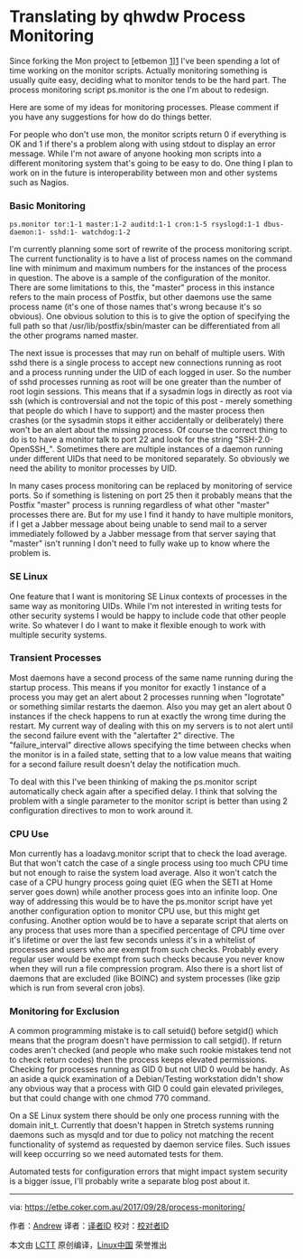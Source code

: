Translating by qhwdw
Process Monitoring
======

Since forking the Mon project to [etbemon [1]][1] I've been spending a lot of time working on the monitor scripts. Actually monitoring something is usually quite easy, deciding what to monitor tends to be the hard part. The process monitoring script ps.monitor is the one I'm about to redesign.

Here are some of my ideas for monitoring processes. Please comment if you have any suggestions for how do do things better.

For people who don't use mon, the monitor scripts return 0 if everything is OK and 1 if there's a problem along with using stdout to display an error message. While I'm not aware of anyone hooking mon scripts into a different monitoring system that's going to be easy to do. One thing I plan to work on in the future is interoperability between mon and other systems such as Nagios.

### Basic Monitoring
```
ps.monitor tor:1-1 master:1-2 auditd:1-1 cron:1-5 rsyslogd:1-1 dbus-daemon:1- sshd:1- watchdog:1-2
```

I'm currently planning some sort of rewrite of the process monitoring script. The current functionality is to have a list of process names on the command line with minimum and maximum numbers for the instances of the process in question. The above is a sample of the configuration of the monitor. There are some limitations to this, the "master" process in this instance refers to the main process of Postfix, but other daemons use the same process name (it's one of those names that's wrong because it's so obvious). One obvious solution to this is to give the option of specifying the full path so that /usr/lib/postfix/sbin/master can be differentiated from all the other programs named master.

The next issue is processes that may run on behalf of multiple users. With sshd there is a single process to accept new connections running as root and a process running under the UID of each logged in user. So the number of sshd processes running as root will be one greater than the number of root login sessions. This means that if a sysadmin logs in directly as root via ssh (which is controversial and not the topic of this post - merely something that people do which I have to support) and the master process then crashes (or the sysadmin stops it either accidentally or deliberately) there won't be an alert about the missing process. Of course the correct thing to do is to have a monitor talk to port 22 and look for the string "SSH-2.0-OpenSSH_". Sometimes there are multiple instances of a daemon running under different UIDs that need to be monitored separately. So obviously we need the ability to monitor processes by UID.

In many cases process monitoring can be replaced by monitoring of service ports. So if something is listening on port 25 then it probably means that the Postfix "master" process is running regardless of what other "master" processes there are. But for my use I find it handy to have multiple monitors, if I get a Jabber message about being unable to send mail to a server immediately followed by a Jabber message from that server saying that "master" isn't running I don't need to fully wake up to know where the problem is.

### SE Linux

One feature that I want is monitoring SE Linux contexts of processes in the same way as monitoring UIDs. While I'm not interested in writing tests for other security systems I would be happy to include code that other people write. So whatever I do I want to make it flexible enough to work with multiple security systems.

### Transient Processes

Most daemons have a second process of the same name running during the startup process. This means if you monitor for exactly 1 instance of a process you may get an alert about 2 processes running when "logrotate" or something similar restarts the daemon. Also you may get an alert about 0 instances if the check happens to run at exactly the wrong time during the restart. My current way of dealing with this on my servers is to not alert until the second failure event with the "alertafter 2" directive. The "failure_interval" directive allows specifying the time between checks when the monitor is in a failed state, setting that to a low value means that waiting for a second failure result doesn't delay the notification much.

To deal with this I've been thinking of making the ps.monitor script automatically check again after a specified delay. I think that solving the problem with a single parameter to the monitor script is better than using 2 configuration directives to mon to work around it.

### CPU Use

Mon currently has a loadavg.monitor script that to check the load average. But that won't catch the case of a single process using too much CPU time but not enough to raise the system load average. Also it won't catch the case of a CPU hungry process going quiet (EG when the SETI at Home server goes down) while another process goes into an infinite loop. One way of addressing this would be to have the ps.monitor script have yet another configuration option to monitor CPU use, but this might get confusing. Another option would be to have a separate script that alerts on any process that uses more than a specified percentage of CPU time over it's lifetime or over the last few seconds unless it's in a whitelist of processes and users who are exempt from such checks. Probably every regular user would be exempt from such checks because you never know when they will run a file compression program. Also there is a short list of daemons that are excluded (like BOINC) and system processes (like gzip which is run from several cron jobs).

### Monitoring for Exclusion

A common programming mistake is to call setuid() before setgid() which means that the program doesn't have permission to call setgid(). If return codes aren't checked (and people who make such rookie mistakes tend not to check return codes) then the process keeps elevated permissions. Checking for processes running as GID 0 but not UID 0 would be handy. As an aside a quick examination of a Debian/Testing workstation didn't show any obvious way that a process with GID 0 could gain elevated privileges, but that could change with one chmod 770 command.

On a SE Linux system there should be only one process running with the domain init_t. Currently that doesn't happen in Stretch systems running daemons such as mysqld and tor due to policy not matching the recent functionality of systemd as requested by daemon service files. Such issues will keep occurring so we need automated tests for them.

Automated tests for configuration errors that might impact system security is a bigger issue, I'll probably write a separate blog post about it.

--------------------------------------------------------------------------------

via: https://etbe.coker.com.au/2017/09/28/process-monitoring/

作者：[Andrew][a]
译者：[译者ID](https://github.com/译者ID)
校对：[校对者ID](https://github.com/校对者ID)

本文由 [LCTT](https://github.com/LCTT/TranslateProject) 原创编译，[Linux中国](https://linux.cn/) 荣誉推出

[a]:https://etbe.coker.com.au
[1]:https://doc.coker.com.au/projects/etbe-mon/
